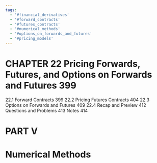 ```yaml
---
tags:
  - '#financial_derivatives'
  - '#forward_contracts'
  - '#futures_contracts'
  - '#numerical_methods'
  - '#options_on_forwards_and_futures'
  - '#pricing_models'
---
```

# CHAPTER 22 Pricing Forwards, Futures, and Options on Forwards and Futures 399

22.1 Forward Contracts 399
22.2 Pricing Futures Contracts 404
22.3 Options on Forwards and Futures 409
22.4 Recap and Preview 412
Questions and Problems 413
Notes 414

# PART V

# Numerical Methods
